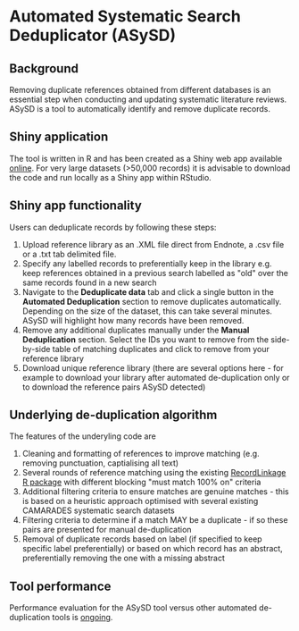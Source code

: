 # Automated Systematic Search Deduplicator (ASySD)

## Background
Removing duplicate references obtained from different databases is an essential step when conducting and updating systematic literature reviews. ASySD is a tool to automatically identify and remove duplicate records. 

## Shiny application
The tool is written in R and has been created as a Shiny web app available [online](https://camarades.shinyapps.io/RDedup/). For very large datasets (>50,000 records) it is advisable to download the code and run locally as a Shiny app within RStudio. 

## Shiny app functionality
Users can deduplicate records by following these steps: 
1. Upload reference library as an .XML file direct from Endnote, a .csv file or a .txt tab delimited file. 
2. Specify any labelled records to preferentially keep in the library e.g. keep references obtained in a previous search labelled as "old" over the same records found in a new search
3. Navigate to the **Deduplicate data** tab and click a single button in the **Automated Deduplication** section to remove duplicates automatically. Depending on the size of the dataset, this can take several minutes. ASySD will highlight how many records have been removed.
4. Remove any additional duplicates manually under the **Manual Deduplication** section. Select the IDs you want to remove from the side-by-side table of matching duplicates and click to remove from your reference library
5. Download unique reference library (there are several options here - for example to download your library after automated de-duplication only or to download the reference pairs ASySD detected) 

## Underlying de-duplication algorithm
The features of the underyling code are
1. Cleaning and formatting of references to improve matching (e.g. removing punctuation, captialising all text) 
2. Several rounds of reference matching using the existing [RecordLinkage R package](https://rdrr.io/cran/RecordLinkage/) with different blocking "must match 100% on" criteria
3. Additional filtering criteria to ensure matches are genuine matches - this is based on a heuristic approach optimised with several existing CAMARADES systematic search datasets 
4. Filtering criteria to determine if a match MAY be a duplicate - if so these pairs are presented for manual de-duplication 
5. Removal of duplicate records based on label (if specified to keep specific label preferentially) or based on which record has an abstract, preferentially removing the one with a missing abstract

## Tool performance 
Performance evaluation for the ASySD tool versus other automated de-duplication tools is [ongoing]( https://doi.org/10.17605/OSF.IO/W3MAK). 


